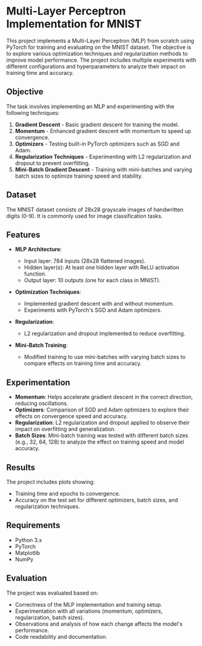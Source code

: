 # Multi-Layer Perceptron Implementation for MNIST

This project implements a Multi-Layer Perceptron (MLP) from scratch using PyTorch for training and evaluating on the MNIST dataset. The objective is to explore various optimization techniques and regularization methods to improve model performance. The project includes multiple experiments with different configurations and hyperparameters to analyze their impact on training time and accuracy.

## Objective

The task involves implementing an MLP and experimenting with the following techniques:

1. **Gradient Descent** - Basic gradient descent for training the model.
2. **Momentum** - Enhanced gradient descent with momentum to speed up convergence.
3. **Optimizers** - Testing built-in PyTorch optimizers such as SGD and Adam.
4. **Regularization Techniques** - Experimenting with L2 regularization and dropout to prevent overfitting.
5. **Mini-Batch Gradient Descent** - Training with mini-batches and varying batch sizes to optimize training speed and stability.

## Dataset

The MNIST dataset consists of 28x28 grayscale images of handwritten digits (0-9). It is commonly used for image classification tasks.

## Features

- **MLP Architecture**: 
  - Input layer: 784 inputs (28x28 flattened images).
  - Hidden layer(s): At least one hidden layer with ReLU activation function.
  - Output layer: 10 outputs (one for each class in MNIST).

- **Optimization Techniques**:
  - Implemented gradient descent with and without momentum.
  - Experiments with PyTorch's SGD and Adam optimizers.

- **Regularization**:
  - L2 regularization and dropout implemented to reduce overfitting.

- **Mini-Batch Training**:
  - Modified training to use mini-batches with varying batch sizes to compare effects on training time and accuracy.

## Experimentation

- **Momentum**: Helps accelerate gradient descent in the correct direction, reducing oscillations.
- **Optimizers**: Comparison of SGD and Adam optimizers to explore their effects on convergence speed and accuracy.
- **Regularization**: L2 regularization and dropout applied to observe their impact on overfitting and generalization.
- **Batch Sizes**: Mini-batch training was tested with different batch sizes (e.g., 32, 64, 128) to analyze the effect on training speed and model accuracy.

## Results

The project includes plots showing:
- Training time and epochs to convergence.
- Accuracy on the test set for different optimizers, batch sizes, and regularization techniques.

## Requirements

- Python 3.x
- PyTorch
- Matplotlib
- NumPy

## Evaluation

The project was evaluated based on:
- Correctness of the MLP implementation and training setup.
- Experimentation with all variations (momentum, optimizers, regularization, batch sizes).
- Observations and analysis of how each change affects the model's performance.
- Code readability and documentation.


